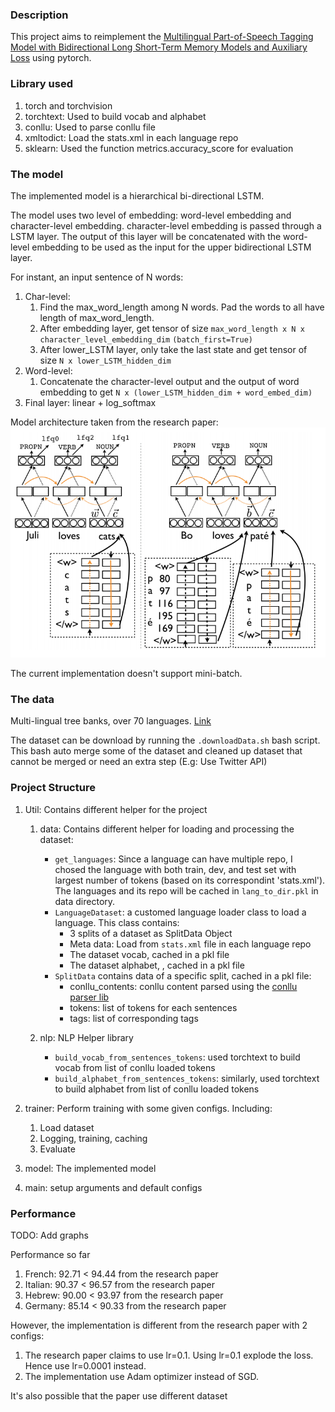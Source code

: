 ### Description
This project aims to reimplement the [Multilingual Part-of-Speech Tagging Model with
Bidirectional Long Short-Term Memory Models and Auxiliary Loss](https://arxiv.org/pdf/1604.05529.pdf) using pytorch.

### Library used
1. torch and torchvision
1. torchtext: Used to build vocab and alphabet
1. conllu: Used to parse conllu file
1. xmltodict: Load the stats.xml in each language repo
1. sklearn: Used the function metrics.accuracy_score for evaluation

### The model
The implemented model is a hierarchical bi-directional LSTM.

The model uses two level of embedding: word-level embedding and character-level embedding. character-level embedding is passed through a LSTM layer. The output of this layer will be concatenated with the word-level embedding to be used as the input for the upper bidirectional LSTM layer.

For instant, an input sentence of N words:
1. Char-level:
    1. Find the max_word_length among N words. Pad the words to all have length of max_word_length.
    1. After embedding layer, get tensor of size ```max_word_length x N x character_level_embedding_dim``` ```(batch_first=True)```
    1. After lower_LSTM layer, only take the last state and get tensor of size ```N x lower_LSTM_hidden_dim```
1. Word-level:
    1. Concatenate the character-level output and the output of word embedding to get ```N x (lower_LSTM_hidden_dim + word_embed_dim)```
1. Final layer: linear + log_softmax

Model architecture taken from the research paper:
![Model](misc/model.png)

The current implementation doesn't support mini-batch.

### The data
Multi-lingual tree banks, over 70 languages.
[Link](https://universaldependencies.org/#download)

The dataset can be download by running the ```.downloadData.sh``` bash script. This bash auto merge some of the dataset and cleaned up dataset that cannot be merged or need an extra step (E.g: Use Twitter API)

### Project Structure
1. Util: Contains different helper for the project
    1. data: Contains different helper for loading and processing the dataset:
        * ```get_languages```: Since a language can have multiple repo, I chosed the language with both train, dev, and test set with largest number of tokens (based on its correspondint 'stats.xml'). The languages and its repo will be cached in ```lang_to_dir.pkl``` in data directory.
        * ```LanguageDataset```: a customed language loader class to load a language. This class contains:
            * 3 splits of a dataset as SplitData Object
            * Meta data: Load from ```stats.xml``` file in each language repo
            * The dataset vocab, cached in a pkl file
            * The dataset alphabet, , cached in a pkl file
        * ```SplitData``` contains data of a specific split, cached in a pkl file:
            * conllu_contents: conllu content parsed using the [conllu parser lib](https://github.com/EmilStenstrom/conllu)
            * tokens: list of tokens for each sentences
            * tags: list of corresponding tags

    1. nlp: NLP Helper library
        * ```build_vocab_from_sentences_tokens```: used torchtext to build vocab from list of conllu loaded tokens
        * ```build_alphabet_from_sentences_tokens```: similarly, used torchtext to build alphabet from list of conllu loaded tokens

1. trainer: Perform training with some given configs. Including:
    1. Load dataset
    1. Logging, training, caching
    1. Evaluate

1. model: The implemented model
1. main: setup arguments and default configs

### Performance
TODO: Add graphs

Performance so far
1. French: 92.71 < 94.44 from the research paper
1. Italian: 90.37 < 96.57 from the research paper
1. Hebrew: 90.00 < 93.97 from the research paper
1. Germany: 85.14 < 90.33 from the research paper

However, the implementation is different from the research paper with 2 configs:
1. The research paper claims to use lr=0.1. Using lr=0.1 explode the loss. Hence use lr=0.0001 instead.
1. The implementation use Adam optimizer instead of SGD.

It's also possible that the paper use different dataset
